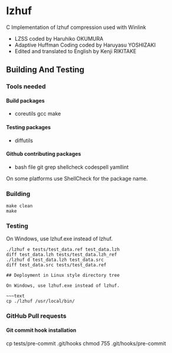 # lzhuf

C Implementation of lzhuf compression used with Winlink

* LZSS coded by Haruhiko OKUMURA
* Adaptive Huffman Coding coded by Haruyasu YOSHIZAKI
* Edited and translated to English by Kenji RIKITAKE

## Building And Testing

### Tools needed

#### Build packages

* coreutils gcc make

#### Testing packages

* diffutils

#### Github contributing packages

* bash file git grep shellcheck codespell yamllint

On some platforms use ShellCheck for the package name.

### Building

~~~text
make clean
make
~~~

### Testing

On Windows, use lzhuf.exe instead of lzhuf.

~~~text
./lzhuf e tests/test_data.ref test_data.lzh
diff test_data.lzh tests/test_data.lzh_ref
./lzhuf d test_data.lzh test_data.src
diff test_data.src tests/test_data.ref

## Deployment in Linux style directory tree

On Windows, use lzhuf.exe instead of lzhuf.

~~~text
cp ./lzhuf /usr/local/bin/
~~~

### GitHub Pull requests

#### Git commit hook installation

cp tests/pre-commit .git/hooks
chmod 755 .git/hooks/pre-commit
